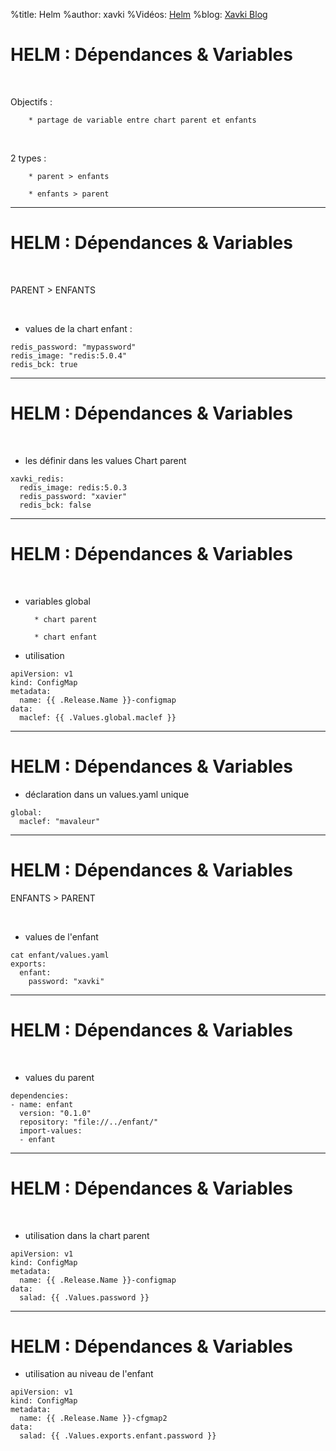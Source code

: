%title: Helm
%author: xavki
%Vidéos: [Helm]()
%blog: [Xavki Blog](https://xavki.blog)


# HELM : Dépendances & Variables


<br>

Objectifs :

		* partage de variable entre chart parent et enfants

<br>

2 types :

		* parent > enfants

		* enfants > parent

-----------------------------------------------------------------------

# HELM : Dépendances & Variables

<br>

PARENT > ENFANTS

<br>

* values de la chart enfant :

```
redis_password: "mypassword"
redis_image: "redis:5.0.4"
redis_bck: true
```

-----------------------------------------------------------------------

# HELM : Dépendances & Variables

<br>

* les définir dans les values Chart parent 

```
xavki_redis:
  redis_image: redis:5.0.3
  redis_password: "xavier"
  redis_bck: false
```

-----------------------------------------------------------------------

# HELM : Dépendances & Variables

<br>

* variables global

		* chart parent

		* chart enfant

* utilisation

```
apiVersion: v1
kind: ConfigMap
metadata:
  name: {{ .Release.Name }}-configmap
data:
  maclef: {{ .Values.global.maclef }}
```

-----------------------------------------------------------------------

# HELM : Dépendances & Variables

* déclaration dans un values.yaml unique

```
global:
  maclef: "mavaleur"
```

-----------------------------------------------------------------------

# HELM : Dépendances & Variables



ENFANTS > PARENT

<br>

* values de l'enfant

```
cat enfant/values.yaml 
exports:
  enfant:
    password: "xavki"
```

-----------------------------------------------------------------------

# HELM : Dépendances & Variables

<br>

* values du parent

```
dependencies:
- name: enfant
  version: "0.1.0"
  repository: "file://../enfant/"
  import-values:
  - enfant
```

-----------------------------------------------------------------------

# HELM : Dépendances & Variables

<br>

* utilisation dans la chart parent

```
apiVersion: v1
kind: ConfigMap
metadata:
  name: {{ .Release.Name }}-configmap
data:
  salad: {{ .Values.password }}
```

-----------------------------------------------------------------------

# HELM : Dépendances & Variables

* utilisation au niveau de l'enfant

```
apiVersion: v1
kind: ConfigMap
metadata:
  name: {{ .Release.Name }}-cfgmap2
data:
  salad: {{ .Values.exports.enfant.password }}
```
